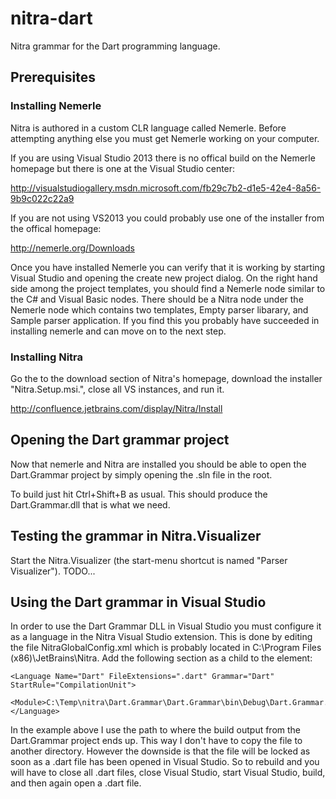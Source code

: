 nitra-dart
==========

Nitra grammar for the Dart programming language.

## Prerequisites

### Installing Nemerle

Nitra is authored in a custom CLR language called Nemerle. Before attempting anything else you must get Nemerle working on your computer.

If you are using Visual Studio 2013 there is no offical build on the Nemerle homepage but there is one at the Visual Studio center:

http://visualstudiogallery.msdn.microsoft.com/fb29c7b2-d1e5-42e4-8a56-9b9c022c22a9

If you are not using VS2013 you could probably use one of the installer from the offical homepage:

http://nemerle.org/Downloads

Once you have installed Nemerle you can verify that it is working by starting Visual Studio and opening the create new project dialog. 
On the right hand side among the project templates, you should find a Nemerle node similar to the C# and Visual Basic nodes. There should be
a Nitra node under the Nemerle node which contains two templates, Empty parser libarary, and Sample parser application.
If you find this you probably have succeeded in installing nemerle and can move on to the next step.

### Installing Nitra

Go the to the download section of Nitra's homepage, download the installer "Nitra.Setup.msi.", close all VS instances, and run it.

http://confluence.jetbrains.com/display/Nitra/Install

## Opening the Dart grammar project

Now that nemerle and Nitra are installed you should be able to open the Dart.Grammar project by simply opening the .sln file in the root.

To build just hit Ctrl+Shift+B as usual. This should produce the Dart.Grammar.dll that is what we need.

## Testing the grammar in Nitra.Visualizer

Start the Nitra.Visualizer (the start-menu shortcut is named "Parser Visualizer"). TODO...

## Using the Dart grammar in Visual Studio

In order to use the Dart Grammar DLL in Visual Studio you must configure it as a language in the Nitra Visual Studio extension. This is done
by editing the file NitraGlobalConfig.xml which is probably located in C:\Program Files (x86)\JetBrains\Nitra. Add the following section as
a child to the <Langague> element:

    <Language Name="Dart" FileExtensions=".dart" Grammar="Dart" StartRule="CompilationUnit">
      <Module>C:\Temp\nitra\Dart.Grammar\Dart.Grammar\bin\Debug\Dart.Grammar.dll</Module>
    </Language>

In the example above I use the path to where the build output from the Dart.Grammar project ends up. This way I don't have to copy
the file to another directory. However the downside is that the file will be locked as soon as a .dart file has been opened in Visual Studio.
So to rebuild and you will have to close all .dart files, close Visual Studio, start Visual Studio, build, and then again open a .dart file.

